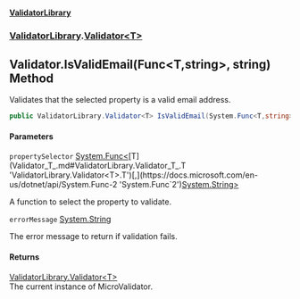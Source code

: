 #### [ValidatorLibrary](ValidatorLibrary.md 'ValidatorLibrary')
### [ValidatorLibrary](ValidatorLibrary.md 'ValidatorLibrary').[Validator&lt;T&gt;](Validator_T_.md 'ValidatorLibrary.Validator<T>')

## Validator<T>.IsValidEmail(Func<T,string>, string) Method

Validates that the selected property is a valid email address.

```csharp
public ValidatorLibrary.Validator<T> IsValidEmail(System.Func<T,string> propertySelector, string errorMessage);
```
#### Parameters

<a name='ValidatorLibrary.Validator_T_.IsValidEmail(System.Func_T,string_,string).propertySelector'></a>

`propertySelector` [System.Func&lt;](https://docs.microsoft.com/en-us/dotnet/api/System.Func-2 'System.Func`2')[T](Validator_T_.md#ValidatorLibrary.Validator_T_.T 'ValidatorLibrary.Validator<T>.T')[,](https://docs.microsoft.com/en-us/dotnet/api/System.Func-2 'System.Func`2')[System.String](https://docs.microsoft.com/en-us/dotnet/api/System.String 'System.String')[&gt;](https://docs.microsoft.com/en-us/dotnet/api/System.Func-2 'System.Func`2')

A function to select the property to validate.

<a name='ValidatorLibrary.Validator_T_.IsValidEmail(System.Func_T,string_,string).errorMessage'></a>

`errorMessage` [System.String](https://docs.microsoft.com/en-us/dotnet/api/System.String 'System.String')

The error message to return if validation fails.

#### Returns
[ValidatorLibrary.Validator&lt;](Validator_T_.md 'ValidatorLibrary.Validator<T>')[T](Validator_T_.md#ValidatorLibrary.Validator_T_.T 'ValidatorLibrary.Validator<T>.T')[&gt;](Validator_T_.md 'ValidatorLibrary.Validator<T>')  
The current instance of MicroValidator.